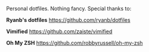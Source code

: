 Personal dotfiles. Nothing fancy. Special thanks to:

**Ryanb's dotfiles** 
https://github.com/ryanb/dotfiles

**Vimified**
https://github.com/zaiste/vimified

**Oh My ZSH**
https://github.com/robbyrussell/oh-my-zsh
